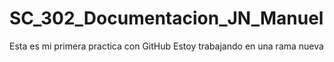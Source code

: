 # SC_302_Documentacion_JN_Manuel
Esta es mi primera practica con GitHub
Estoy trabajando en una rama nueva